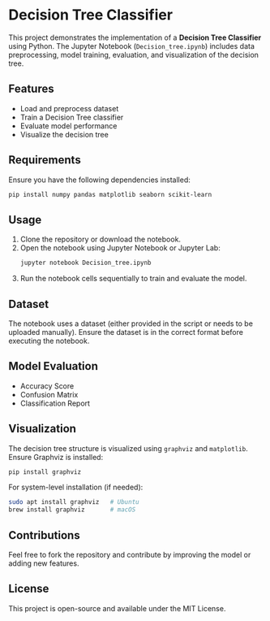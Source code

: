 # Decision Tree Classifier

This project demonstrates the implementation of a **Decision Tree Classifier** using Python. The Jupyter Notebook (`Decision_tree.ipynb`) includes data preprocessing, model training, evaluation, and visualization of the decision tree.

## Features

- Load and preprocess dataset
- Train a Decision Tree classifier
- Evaluate model performance
- Visualize the decision tree

## Requirements

Ensure you have the following dependencies installed:

```bash
pip install numpy pandas matplotlib seaborn scikit-learn
```

## Usage

1. Clone the repository or download the notebook.
2. Open the notebook using Jupyter Notebook or Jupyter Lab:
   ```bash
   jupyter notebook Decision_tree.ipynb
   ```
3. Run the notebook cells sequentially to train and evaluate the model.

## Dataset

The notebook uses a dataset (either provided in the script or needs to be uploaded manually). Ensure the dataset is in the correct format before executing the notebook.

## Model Evaluation

- Accuracy Score
- Confusion Matrix
- Classification Report

## Visualization

The decision tree structure is visualized using `graphviz` and `matplotlib`. Ensure Graphviz is installed:

```bash
pip install graphviz
```

For system-level installation (if needed):

```bash
sudo apt install graphviz   # Ubuntu
brew install graphviz       # macOS
```

## Contributions

Feel free to fork the repository and contribute by improving the model or adding new features.

## License

This project is open-source and available under the MIT License.

